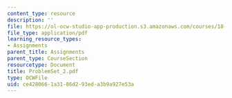 ```yaml
---
content_type: resource
description: ''
file: https://ol-ocw-studio-app-production.s3.amazonaws.com/courses/18-04-complex-variables-with-applications-fall-1999/ce4280661a3186d293eda3b9a927e53a_ProblemSet_2.pdf
file_type: application/pdf
learning_resource_types:
- Assignments
parent_title: Assignments
parent_type: CourseSection
resourcetype: Document
title: ProblemSet_2.pdf
type: OCWFile
uid: ce428066-1a31-86d2-93ed-a3b9a927e53a
---
```

